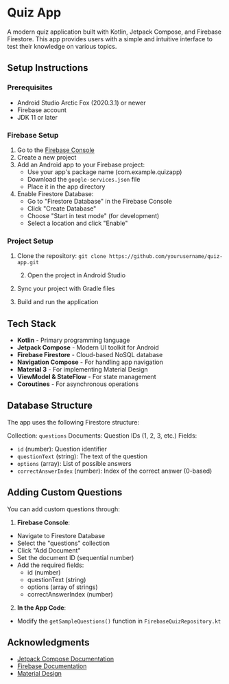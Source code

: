 # Quiz App

A modern quiz application built with Kotlin, Jetpack Compose, and Firebase Firestore. This app provides users with a simple and intuitive interface to test their knowledge on various topics.

## Setup Instructions

### Prerequisites

- Android Studio Arctic Fox (2020.3.1) or newer
- Firebase account
- JDK 11 or later

### Firebase Setup

1. Go to the [Firebase Console](https://console.firebase.google.com/)
2. Create a new project
3. Add an Android app to your Firebase project:
   - Use your app's package name (com.example.quizapp)
   - Download the `google-services.json` file
   - Place it in the app directory
4. Enable Firestore Database:
   - Go to "Firestore Database" in the Firebase Console
   - Click "Create Database"
   - Choose "Start in test mode" (for development)
   - Select a location and click "Enable"

### Project Setup

1. Clone the repository: `git clone https://github.com/yourusername/quiz-app.git`

   2. Open the project in Android Studio

2. Sync your project with Gradle files

3. Build and run the application

## Tech Stack

- **Kotlin** - Primary programming language
- **Jetpack Compose** - Modern UI toolkit for Android
- **Firebase Firestore** - Cloud-based NoSQL database
- **Navigation Compose** - For handling app navigation
- **Material 3** - For implementing Material Design
- **ViewModel & StateFlow** - For state management
- **Coroutines** - For asynchronous operations


## Database Structure

The app uses the following Firestore structure:

Collection: `questions`
Documents: Question IDs (1, 2, 3, etc.)
Fields:
- `id` (number): Question identifier
- `questionText` (string): The text of the question
- `options` (array): List of possible answers
- `correctAnswerIndex` (number): Index of the correct answer (0-based)

## Adding Custom Questions

You can add custom questions through:

1. **Firebase Console**:
- Navigate to Firestore Database
- Select the "questions" collection
- Click "Add Document"
- Set the document ID (sequential number)
- Add the required fields:
  - id (number)
  - questionText (string)
  - options (array of strings)
  - correctAnswerIndex (number)

2. **In the App Code**:
- Modify the `getSampleQuestions()` function in `FirebaseQuizRepository.kt`


## Acknowledgments

- [Jetpack Compose Documentation](https://developer.android.com/jetpack/compose)
- [Firebase Documentation](https://firebase.google.com/docs)
- [Material Design](https://material.io/design)
